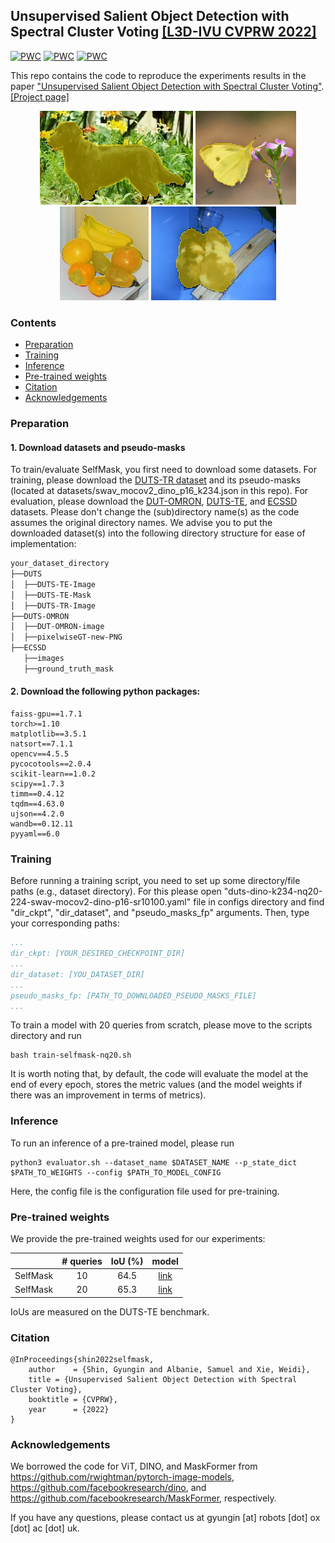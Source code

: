 ## Unsupervised Salient Object Detection with Spectral Cluster Voting [[L3D-IVU CVPRW 2022]](https://sites.google.com/view/l3d-ivu/)
[![PWC](https://img.shields.io/endpoint.svg?url=https://paperswithcode.com/badge/unsupervised-salient-object-detection-with/unsupervised-saliency-detection-on-dut-omron)](https://paperswithcode.com/sota/unsupervised-saliency-detection-on-dut-omron?p=unsupervised-salient-object-detection-with)
[![PWC](https://img.shields.io/endpoint.svg?url=https://paperswithcode.com/badge/unsupervised-salient-object-detection-with/unsupervised-saliency-detection-on-duts)](https://paperswithcode.com/sota/unsupervised-saliency-detection-on-duts?p=unsupervised-salient-object-detection-with)
[![PWC](https://img.shields.io/endpoint.svg?url=https://paperswithcode.com/badge/unsupervised-salient-object-detection-with/unsupervised-saliency-detection-on-ecssd)](https://paperswithcode.com/sota/unsupervised-saliency-detection-on-ecssd?p=unsupervised-salient-object-detection-with)

This repo contains the code to reproduce the experiments results in the paper ["Unsupervised Salient Object Detection with Spectral Cluster Voting"](https://arxiv.org/pdf/2203.12614.pdf).
[[Project page]](https://www.robots.ox.ac.uk/~vgg/research/selfmask/)

<p align="middle">
  <img src="src/0053_selfmask.jpg" height="150">
  <img src="src/ILSVRC2012_test_00005309_selfmask.jpg" height="150">
  <img src="src/ILSVRC2012_test_00040725_selfmask.jpg" height="150">
  <img src="src/ILSVRC2012_test_00085874_selfmask.jpg" height="150">
</p>

### Contents
* [Preparation](#preparation)
* [Training](#training)
* [Inference](#inference)
* [Pre-trained weights](#pre-trained-weights)
* [Citation](#citation)
* [Acknowledgements](#acknowledgements)

### Preparation
#### 1. Download datasets and pseudo-masks
To train/evaluate SelfMask, you first need to download some datasets.
For training, please download the [DUTS-TR dataset](http://saliencydetection.net/duts/download/DUTS-TR.zip) and its pseudo-masks (located at datasets/swav_mocov2_dino_p16_k234.json in this repo).
For evaluation, please download the [DUT-OMRON](http://saliencydetection.net/dut-omron/#org96c3bab), [DUTS-TE](http://saliencydetection.net/duts/download/DUTS-TE.zip), and [ECSSD](https://www.cse.cuhk.edu.hk/leojia/projects/hsaliency/dataset.html) datasets.
Please don't change the (sub)directory name(s) as the code assumes the original directory names.
We advise you to put the downloaded dataset(s) into the following directory structure for ease of implementation:
```bash
your_dataset_directory
├──DUTS
│  ├──DUTS-TE-Image
│  ├──DUTS-TE-Mask
│  ├──DUTS-TR-Image
├──DUTS-OMRON
│  ├──DUT-OMRON-image
│  ├──pixelwiseGT-new-PNG
├──ECSSD
   ├──images
   ├──ground_truth_mask

```

#### 2. Download the following python packages:
```
faiss-gpu==1.7.1
torch>=1.10
matplotlib==3.5.1
natsort==7.1.1
opencv==4.5.5
pycocotools==2.0.4
scikit-learn==1.0.2
scipy==1.7.3
timm==0.4.12
tqdm==4.63.0
ujson==4.2.0
wandb==0.12.11
pyyaml==6.0
```

### Training
Before running a training script, you need to set up some directory/file paths (e.g., dataset directory). For this please
open "duts-dino-k234-nq20-224-swav-mocov2-dino-p16-sr10100.yaml" file in configs directory and find "dir_ckpt", "dir_dataset", and "pseudo_masks_fp" arguments.
Then, type your corresponding paths:

```yaml
...
dir_ckpt: [YOUR_DESIRED_CHECKPOINT_DIR]
...
dir_dataset: [YOU_DATASET_DIR]
...
pseudo_masks_fp: [PATH_TO_DOWNLOADED_PSEUDO_MASKS_FILE]
...
```

To train a model with 20 queries from scratch, please move to the scripts directory and run
```shell
bash train-selfmask-nq20.sh
```
It is worth noting that, by default, the code will evaluate the model at the end of every epoch, stores the metric values (and the model weights if there was an improvement in terms of metrics).

### Inference
To run an inference of a pre-trained model, please run
```shell
python3 evaluator.sh --dataset_name $DATASET_NAME --p_state_dict $PATH_TO_WEIGHTS --config $PATH_TO_MODEL_CONFIG
```
Here, the config file is the configuration file used for pre-training.

### Pre-trained weights
We provide the pre-trained weights used for our experiments:

&nbsp;|# queries|IoU (%)|model|
:---:|:---:|:---:|:---:
SelfMask|10|64.5|[link](https://github.com/NoelShin/selfmask/releases/download/v1.0.0/selfmask_nq10.pt)
SelfMask|20|65.3|[link](https://github.com/NoelShin/selfmask/releases/download/v1.0.0/selfmask_nq20.pt)

IoUs are measured on the DUTS-TE benchmark.

### Citation
```
@InProceedings{shin2022selfmask,
    author    = {Shin, Gyungin and Albanie, Samuel and Xie, Weidi},
    title = {Unsupervised Salient Object Detection with Spectral Cluster Voting},
    booktitle = {CVPRW},
    year      = {2022}
}
```

### Acknowledgements
We borrowed the code for ViT, DINO, and MaskFormer from https://github.com/rwightman/pytorch-image-models, https://github.com/facebookresearch/dino, and https://github.com/facebookresearch/MaskFormer, respectively.

If you have any questions, please contact us at gyungin [at] robots [dot] ox [dot] ac [dot] uk.
